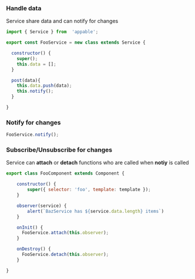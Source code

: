 ### Handle data

Service share data and can notify for changes

```js
import { Service } from  'appable';

export const FooService = new class extends Service {

  constructor() {
    super();
    this.data = [];
  }

  post(data){
    this.data.push(data);
    this.notify();
  }

}
```

### Notify for changes

```js
FooService.notify();
```

### Subscribe/Unsubscribe for changes

Service can **attach** or **detach** functions who are called when **notiy** is called

```js
export class FooComponent extends Component {

    constructor() {
        super({ selector: 'foo', template: template });
    }

    observer(service) {
        alert(`BazService has ${service.data.length} items`)
    }

    onInit() { 
      FooService.attach(this.observer);
    }

    onDestroy() { 
      FooService.detach(this.observer);
    }

}
```